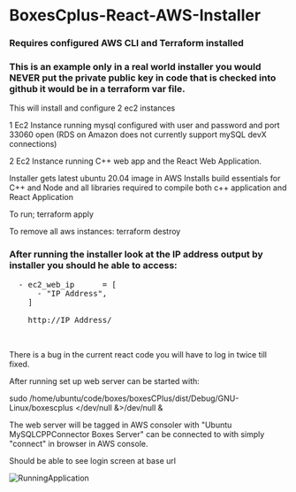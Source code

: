 # BoxesCplus-React-AWS-Installer

### Requires configured AWS CLI and Terraform installed

### This is an example only in a real world installer you would NEVER put the private public key in code that is checked into github it would be in a terraform var file.

This will install and configure 2 ec2 instances

1 Ec2 Instance running mysql configured with user and password and port 33060 open (RDS on Amazon does not currently support mySQL devX connections)

2 Ec2 Instance running C++ web app and the React Web Application.

Installer gets latest ubuntu 20.04 image in AWS 
Installs build essentials for C++ and Node and all libraries required to compile both c++ application and React Application

To run;  terraform apply

To remove all aws instances: terraform destroy

### After running the installer look at the IP address output by installer you should he able to access:
<pre>
  - ec2_web_ip      = [
      - "IP Address",
    ] 
    
    http://IP Address/
    
    </pre>

There is a bug in the current react code you will have to log in twice till fixed.

After running set up web server can be started with:

sudo /home/ubuntu/code/boxes/boxesCPlus/dist/Debug/GNU-Linux/boxescplus </dev/null &>/dev/null & 

The web server will be tagged in AWS consoler with "Ubuntu MySQLCPPConnector Boxes Server" can be connected to with simply "connect" in browser in AWS console.

Should be able to see login screen at base url


![RunningApplication](https://user-images.githubusercontent.com/3844301/174111335-f4437aca-fbb1-4ea2-959c-a0bf2da9b0b4.png)
